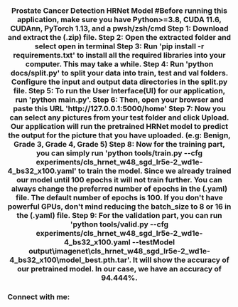 <h3 align="center">Prostate Cancer Detection HRNet Model #Before running this application, make sure you have Python>=3.8, CUDA 11.6, CUDAnn, PyTorch 1.13, and a pwsh/zsh/cmd Step 1: Download and extract the (.zip) file. Step 2: Open the extracted folder and select open in terminal Step 3: Run 'pip install -r requirements.txt' to install all the required libraries into your computer. This may take a while. Step 4: Run 'python docs/split.py' to split your data into train, test and val folders. Configure the input and output data directories in the split.py file. Step 5: To run the User Interface(UI) for our application, run 'python main.py'. Step 6: Then, open your browser and paste this URL 'http://127.0.0.1:5000/home' Step 7: Now you can select any pictures from your test folder and click Upload. Our application will run the pretrained HRNet model to predict the output for the picture that you have uploaded. (e.g: Benign, Grade 3, Grade 4, Grade 5) Step 8: Now for the training part, you can simply run 'python tools/train.py --cfg experiments/cls_hrnet_w48_sgd_lr5e-2_wd1e-4_bs32_x100.yaml' to train the model. Since we already trained our model until 100 epochs it will not train further. You can always change the preferred number of epochs in the (.yaml) file. The default number of epochs is 100. If you don't have powerful GPUs, don't mind reducing the batch_size to 8 or 16 in the (.yaml) file. Step 9: For the validation part, you can run 'python tools/valid.py --cfg experiments/cls_hrnet_w48_sgd_lr5e-2_wd1e-4_bs32_x100.yaml --testModel output\imagenet\cls_hrnet_w48_sgd_lr5e-2_wd1e-4_bs32_x100\model_best.pth.tar'. It will show the accuracy of our pretrained model. In our case, we have an accuracy of 94.444%.</h3>

<h3 align="left">Connect with me:</h3>
<p align="left">
</p>
